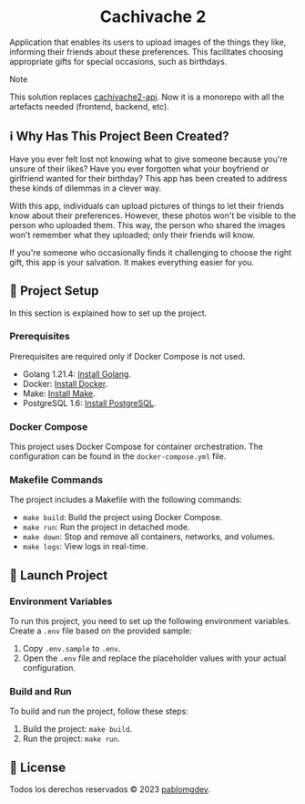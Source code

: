 <h1 align=center>Cachivache 2</h1>

<p>Application that enables its users to upload images of the things they like, informing their friends about these preferences. This facilitates choosing appropriate gifts for special occasions, such as birthdays.</p>

> [!NOTE]
> This solution replaces <a href=https://github.com/pablomgdev/cachivache2-api>cachivache2-api</a>. Now it is a monorepo with all the artefacts needed (frontend, backend, etc).

<!--
## 📄 Table of content
- [ℹ️ Why Has This Project Been Created?](https://github.com/pablomgdev/cachivache2#%E2%84%B9%EF%B8%8F-why-has-this-project-been-created)
- [🧱 Project Setup](https://github.com/pablomgdev/cachivache2#-project-setup)
  - [Prerequisites](https://github.com/pablomgdev/cachivache2#prerequisites)
  - [Docker Compose](https://github.com/pablomgdev/cachivache2#docker-compose)
  - [Makefile Commands](https://github.com/pablomgdev/cachivache2?#makefile-commands)
- [🚀 Launch Project](https://github.com/pablomgdev/cachivache2#-launch-project)
  - [Environment Variables](https://github.com/pablomgdev/cachivache2#environment-variables)
  - [Build and Run](https://github.com/pablomgdev/cachivache2#build-and-run)
- [🪪 License](https://github.com/pablomgdev/cachivache2#-license)
-->

## ℹ️ Why Has This Project Been Created?
Have you ever felt lost not knowing what to give someone because you're unsure of their likes? Have you ever forgotten what your boyfriend or girlfriend wanted for their birthday? This app has been created to address these kinds of dilemmas in a clever way.

With this app, individuals can upload pictures of things to let their friends know about their preferences. However, these photos won't be visible to the person who uploaded them. This way, the person who shared the images won't remember what they uploaded; only their friends will know.

If you're someone who occasionally finds it challenging to choose the right gift, this app is your salvation. It makes everything easier for you.

## 🧱 Project Setup
In this section is explained how to set up the project.

### Prerequisites
Prerequisites are required only if Docker Compose is not used.

- Golang 1.21.4: [Install Golang](https://go.dev/doc/install).
- Docker: [Install Docker](https://docs.docker.com/get-docker/).
- Make: [Install Make](https://www.gnu.org/software/make/).
- PostgreSQL 1.6: [Install PostgreSQL](https://www.postgresql.org/download/).

### Docker Compose
This project uses Docker Compose for container orchestration. The configuration can be found in the `docker-compose.yml` file.

### Makefile Commands
The project includes a Makefile with the following commands:

- `make build`: Build the project using Docker Compose.
- `make run`: Run the project in detached mode.
- `make down`: Stop and remove all containers, networks, and volumes.
- `make logs`: View logs in real-time.

## 🚀 Launch Project
### Environment Variables
To run this project, you need to set up the following environment variables. Create a `.env` file based on the provided sample:

1. Copy `.env.sample` to `.env`.
1. Open the `.env` file and replace the placeholder values with your actual configuration.

### Build and Run
To build and run the project, follow these steps:

1. Build the project: `make build`.
1. Run the project: `make run`.

## 🪪 License
Todos los derechos reservados © 2023 [pablomgdev](https://github.com/pablomgdev).
